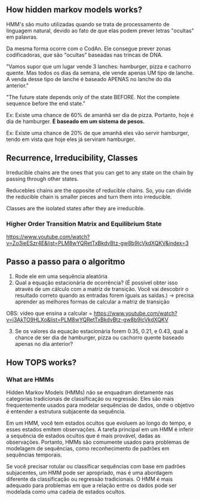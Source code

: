 ## How hidden markov models works?

HMM's são muito utilizadas quando se trata de processamento de linguagem natural, devido ao fato de que elas podem prever letras "ocultas" em palavras.

Da mesma forma ocorre com o CodAn. Ele consegue prever zonas codificadoras, que são "ocultas" baseadas nas trincas de DNA.

"Vamos supor que um lugar vende 3 lanches: hamburger, pizza e cachorro quente. Mas todos os dias da semana, ele vende apenas UM tipo de lanche. A venda desse tipo de lanche é baseado APENAS no lanche do dia anterior."

"The future state depends only of the state BEFORE. Not the complete sequence before the end state."

Ex: Existe uma chance de 60% de amanhã ser dia de pizza. Portanto, hoje é dia de hamburger.  **É baseado em um sistema de pesos.**

Ex: Existe uma chance de 20% de que amanhã eles vão servir hamburger, tendo em vista que hoje eles já serviram hamburger.


## Recurrence, Irreducibility, Classes

Irreducible chains are the ones that you can get to any state on the chain by passing through other states.

Reducebles chains are the opposite of reducible chains. So, you can divide the reducible chain is smaller pieces and turn them into irreducible.

Classes are the isolated states after they are irreducible.

### Higher Order Transition Matrix and Equilibrium State

https://www.youtube.com/watch?v=Zo3ieESzr4E&list=PLM8wYQRetTxBkdvBtz-gw8b9lcVkdXQKV&index=3

## Passo a passo para o algoritmo

1) Rode ele em uma sequência aleatória
2) Qual a equação estacionária de ocorrência? (É possível obter isso através de um cálculo com a matriz de transição. Você vai descobrir o resultado correto quando as entradas forem iguais as saídas.) -> precisa aprender as melhores formas de calcular a matriz de transição

OBS: vídeo que ensina a calcular = https://www.youtube.com/watch?v=i3AkTO9HLXo&list=PLM8wYQRetTxBkdvBtz-gw8b9lcVkdXQKV

3) Se os valores da equação estacionária forem 0.35, 0.21, e 0.43, qual a chance de ser dia de hamburger, pizza ou cachorro quente baseado apenas no dia anterior?

## How TOPS works?



### What are HMMs 

Hidden Markov Models (HMMs) não se enquadram diretamente nas categorias tradicionais de classificação ou regressão. Eles são mais frequentemente usados para modelar sequências de dados, onde o objetivo é entender a estrutura subjacente da sequência.

Em um HMM, você tem estados ocultos que evoluem ao longo do tempo, e esses estados emitem observações. A tarefa principal em um HMM é inferir a sequência de estados ocultos que é mais provável, dadas as observações. Portanto, HMMs são comumente usados para problemas de modelagem de sequências, como reconhecimento de padrões em sequências temporais.

Se você precisar rotular ou classificar sequências com base em padrões subjacentes, um HMM pode ser apropriado, mas é uma abordagem diferente da classificação ou regressão tradicionais. O HMM é mais adequado para problemas em que a relação entre os dados pode ser modelada como uma cadeia de estados ocultos.
